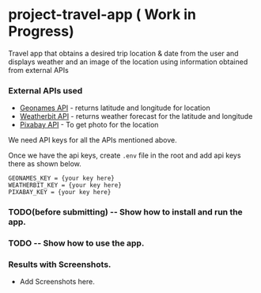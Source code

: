 # project-travel-app ( Work in Progress)
Travel app that obtains a desired trip location &amp; date from the user and displays weather and an image of the location using information obtained from external APIs

### External APIs used

* [Geonames API](http://www.geonames.org/) - returns latitude and longitude for location
* [Weatherbit API](https://www.weatherbit.io/) - returns weather forecast for the latitude and longitude
* [Pixabay API](https://pixabay.com/)  - To get photo for the location

We need API keys for all the APIs mentioned above.

Once we have the api keys, create `.env` file in the root and add api keys there as shown below.


```
GEONAMES_KEY = {your key here}
WEATHERBIT_KEY = {your key here}
PIXABAY_KEY = {your key here}
```

### TODO(before submitting) -- Show how to install and run the app.

### TODO -- Show how to use the app.

### Results with Screenshots.

 - Add Screenshots here.
